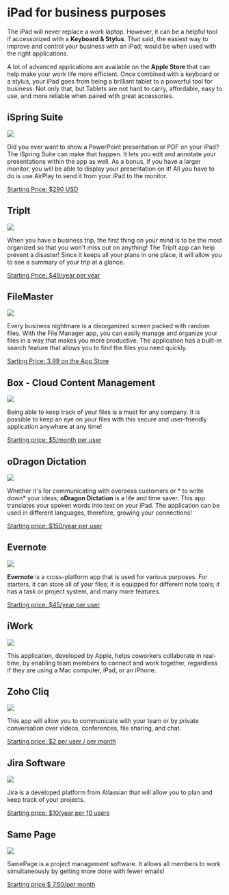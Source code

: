 
# iPad for business purposes

The iPad will never replace a work laptop. However, it can be a helpful tool if accessorized with a **Keyboard & Stylus**. That said, the easiest way to improve and control your business with an iPad; would be when used with the right applications. 

A lot of advanced applications are available on the **Apple Store** that can help make your work life more efficient. Once combined with a keyboard or a stylus, your iPad goes from being a brilliant tablet to a powerful tool for business. Not only that, but Tablets are not hard to carry, affordable, easy to use, and more reliable when paired with great accessories. 

## iSpring Suite

![](https://upload.wikimedia.org/wikipedia/commons/thumb/0/02/ISpring_Logo.PNG/220px-ISpring_Logo.PNG)

Did you ever want to show a PowerPoint presentation or PDF on your iPad? The iSpring Suite can make that happen. It lets you edit and annotate your presentations within the app as well. As a bonus, if you have a larger monitor, you will be able to display your presentation on it! All you have to do is use AirPlay to send it from your iPad to the monitor.

[Starting Price: $290 USD](https://www.ispringsolutions.com/ispring-suite)

## TripIt

![](https://www.tripit.com/web/wp-content/uploads/sites/1/2018/12/logo-tripit.svg)

When you have a business trip, the first thing on your mind is to be the most organized so that you won't miss out on anything! The TripIt app can help prevent a disaster! Since it keeps all your plans in one place, it will allow you to see a summary of your trip at a glance.

[Starting Price: $49/year per year](https://www.tripit.com/web/pricing/)

## FileMaster

![](https://is1-ssl.mzstatic.com/image/thumb/Purple114/v4/52/7d/dc/527ddcea-3e5e-a6b3-2174-b8b11db8cd02/AppIcon-0-1x_U007emarketing-0-85-220-9.png/1200x630wa.png)

Every business nightmare is a disorganized screen packed with random files. With the File Manager app, you can easily manage and organize your files in a way that makes you more productive. The application has a built-in search feature that allows you to find the files you need quickly.

[Sarting Price: 3.99 on the App Store](https://apps.apple.com/ca/app/filemaster-privacy-protection/id582219355#?platform=ipad)

## Box - Cloud Content Management

![](https://upload.wikimedia.org/wikipedia/commons/thumb/5/57/Box%2C_Inc._logo.svg/langfr-560px-Box%2C_Inc._logo.svg.png)

Being able to keep track of your files is a must for any company. 
It is possible to keep an eye on your files with this secure and user-friendly application anywhere at any time! 

[Starting price: $5/month per user](https://www.box.com/pricing)

## oDragon Dictation

![](https://upload.wikimedia.org/wikipedia/commons/c/c6/Dragon_Naturally_Speaking_Logo.png)

Whether it's for communicating with overseas customers or * to write down* your ideas, **oDragon Dictation** is a life and time saver. 
This app translates your spoken words into text on your iPad. The application can be used in different languages, therefore, growing your connections! 

[Starting price: $150/year per user](https://shop.nuance.com/store/nuanceus/en_US/pd/productID.330332800)

## Evernote

![](https://upload.wikimedia.org/wikipedia/commons/thumb/4/45/Evernote.svg/langfr-220px-Evernote.svg.png)

**Evernote** is a cross-platform app that is used for various purposes. For starters, it can store all of your files; it is equipped for different note tools; it has a task or project system, and many more features. 

[Starting price: $45/year per user](https://evernote.com/intl/fr/compare-plans)

## iWork

![](https://upload.wikimedia.org/wikipedia/fr/0/07/150px-IWork_Logo.png)

This application, developed by Apple, helps coworkers collaborate in real-time, by enabling team members to connect and work together, regardless if they are using a Mac computer, iPad, or an iPhone. 

## Zoho Cliq

![](https://www.zohowebstatic.com/sites/default/files/styles/product-home-page/public/cliq-icon.png?itok=WUUj7NU6)

This app will allow you to communicate with your team or by private conversation over videos, conferences, file sharing, and chat.

[Starting price: $2 per user / per month](https://www.zoho.com/cliq/pricing.html) 

## Jira Software

![](https://wac-cdn.atlassian.com/dam/jcr:e348b562-4152-4cdc-8a55-3d297e509cc8/Jira%20Software-blue.svg?cdnVersion=894)

Jira is a developed platform from Atlassian that will allow you to plan and keep track of your projects. 

[Starting price: $10/year per 10 users](https://www.atlassian.com/purchase/product/jira-software)

## Same Page

![](https://d1ehzjfgwm4zwl.cloudfront.net/sites/default/files/samepage-logo.svg)

SamePage is a project management software. It allows all members to work simultaneously by getting more done with fewer emails!

[Starting price:$ 7.50/per month](https://www.samepage.io/pricing)
